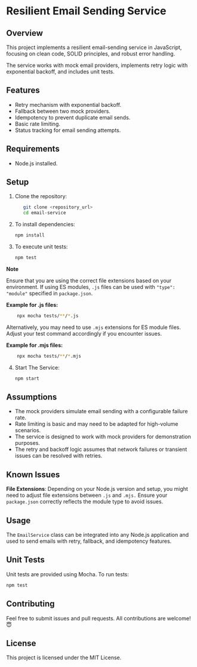 # Resilient Email Sending Service

## Overview

This project implements a resilient email-sending service in JavaScript, focusing on clean code, SOLID principles, and robust error handling. 

The service works with mock email providers, implements retry logic with exponential backoff, and includes unit tests. 

## Features

- Retry mechanism with exponential backoff.
- Fallback between two mock providers.
- Idempotency to prevent duplicate email sends.
- Basic rate limiting.
- Status tracking for email sending attempts.

## Requirements

- Node.js installed.

## Setup

1. Clone the repository:
   ```sh
      git clone <repository_url>
      cd email-service
   ```

3. To install dependencies:
   ```sh
   npm install
   ```
5. To execute unit tests:
   ```sh
   npm test
   ```

****Note****

Ensure that you are using the correct file extensions based on your environment. If using ES modules, `.js` files can be used with `"type": "module"` specified in `package.json`. 

****Example for .js files:****
```sh
    npx mocha tests/**/*.js
```
Alternatively, you may need to use `.mjs` extensions for ES module files. Adjust your test command accordingly if you encounter issues.

****Example for .mjs files:****
```sh
    npx mocha tests/**/*.mjs
```
4. Start The Service:
   ```sh
   npm start
   ```
   
## Assumptions

- The mock providers simulate email sending with a configurable failure rate.
- Rate limiting is basic and may need to be adapted for high-volume scenarios.
- The service is designed to work with mock providers for demonstration purposes.
- The retry and backoff logic assumes that network failures or transient issues can be resolved with retries.

## Known Issues 
**File Extensions**: Depending on your Node.js version and setup, you might need to adjust file extensions between `.js` and `.mjs.` Ensure your `package.json` correctly reflects the module type to avoid issues.

## Usage

The `EmailService` class can be integrated into any Node.js application and used to send emails with retry, fallback, and idempotency features.

## Unit Tests

Unit tests are provided using Mocha. To run tests:
```sh
npm test
```
## Contributing
Feel free to submit issues and pull requests. All contributions are welcome!😇

## License
This project is licensed under the MIT License.
